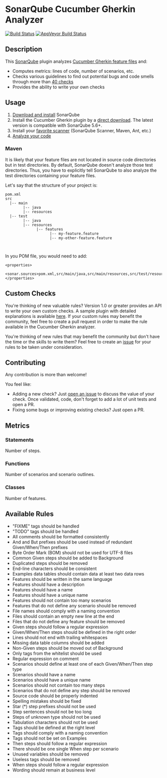 SonarQube Cucumber Gherkin Analyzer
===================================

[![Build Status](https://api.travis-ci.org/racodond/sonar-gherkin-plugin.svg?branch=master)](https://travis-ci.org/racodond/sonar-gherkin-plugin)
[![AppVeyor Build Status](https://ci.appveyor.com/api/projects/status/hhh9gsp77hatvai1/branch/master?svg=true)](https://ci.appveyor.com/project/racodond/sonar-gherkin-plugin/branch/master)


## Description
This [SonarQube](http://www.sonarqube.org) plugin analyzes [Cucumber Gherkin feature files](https://cucumber.io/docs/reference#gherkin) and:

 * Computes metrics: lines of code, number of scenarios, etc.
 * Checks various guidelines to find out potential bugs and code smells through more than [40 checks](#available-rules)
 * Provides the ability to write your own checks


## Usage
1. [Download and install](http://docs.sonarqube.org/display/SONAR/Setup+and+Upgrade) SonarQube
1. Install the Cucumber Gherkin plugin by a [direct download](https://github.com/racodond/sonar-gherkin-plugin/releases). The  latest version is compatible with SonarQube 5.6+.
1. Install your [favorite scanner](http://docs.sonarqube.org/display/SONAR/Analyzing+Source+Code#AnalyzingSourceCode-RunningAnalysis) (SonarQube Scanner, Maven, Ant, etc.)
1. [Analyze your code](http://docs.sonarqube.org/display/SONAR/Analyzing+Source+Code#AnalyzingSourceCode-RunningAnalysis)


### Maven
It is likely that your feature files are not located in source code directories but in test directories. By default, SonarQube doesn't analyze those test directories. Thus, you have to explicitly tell SonarQube to also analyze the test directories containing your feature files.

Let's say that the structure of your project is:
```                
pom.xml
src
  |-- main
        |-- java
        |-- resources
  |-- test
        |-- java
        |-- resources
              |-- features
                    |-- my-feature.feature
                    |-- my-other-feature.feature
                                   
                
```         

In you POM file, you would need to add:
```             
<properties>
  <sonar.sources>pom.xml,src/main/java,src/main/resources,src/test/resources/features</sonar.sources>
</properties>  
```


## Custom Checks
You're thinking of new valuable rules? Version 1.0 or greater provides an API to write your own custom checks.
A sample plugin with detailed explanations is available [here](https://github.com/racodond/sonar-gherkin-custom-rules-plugin).
If your custom rules may benefit the community, feel free to create a pull request in order to make the rule available in the Cucumber Gherkin analyzer.

You're thinking of new rules that may benefit the community but don't have the time or the skills to write them? Feel free to create an [issue](https://github.com/racodond/sonar-gherkin-plugin/issues) for your rules to be taken under consideration.


## Contributing
Any contribution is more than welcome!
 
You feel like:
* Adding a new check? Just [open an issue](https://github.com/racodond/sonar-gherkin-plugin/issues/new) to discuss the value of your check. Once validated, code, don't forget to add a lot of unit tests and open a PR.
* Fixing some bugs or improving existing checks? Just open a PR.


## Metrics

### Statements
Number of steps.

### Functions
Number of scenarios and scenario outlines.

### Classes
Number of features.


## Available Rules

* "FIXME" tags should be handled
* "TODO" tags should be handled
* All comments should be formatted consistently
* And and But prefixes should be used instead of redundant Given/When/Then prefixes
* Byte Order Mark (BOM) should not be used for UTF-8 files
* Common Given steps should be added to Background
* Duplicated steps should be removed
* End-line characters should be consistent
* Examples data tables should contain data at least two data rows
* Features should be written in the same language
* Features should have a description
* Features should have a name
* Features should have a unique name
* Features should not contain too many scenarios
* Features that do not define any scenario should be removed
* File names should comply with a naming convention
* Files should contain an empty new line at the end
* Files that do not define any feature should be removed
* Given steps should follow a regular expression
* Given/When/Then steps should be defined in the right order
* Lines should not end with trailing whitespaces
* Missing data table columns should be added
* Non-Given steps should be moved out of Background
* Only tags from the whitelist should be used
* Regular expression on comment
* Scenarios should define at least one of each Given/When/Then step type
* Scenarios should have a name
* Scenarios should have a unique name
* Scenarios should not contain too many steps
* Scenarios that do not define any step should be removed
* Source code should be properly indented
* Spelling mistakes should be fixed
* Star (*) step prefixes should not be used
* Step sentences should not be too long
* Steps of unknown type should not be used
* Tabulation characters should not be used
* Tags should be defined at the right level
* Tags should comply with a naming convention
* Tags should not be set on Examples
* Then steps should follow a regular expression
* There should be one single When step per scenario
* Unused variables should be removed
* Useless tags should be removed
* When steps should follow a regular expression
* Wording should remain at business level
